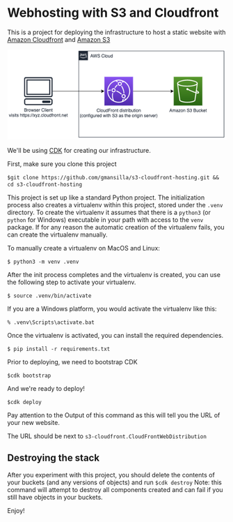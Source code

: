 
# Webhosting with S3 and Cloudfront

This is a project for deploying the infrastructure to host a static website with [Amazon Cloudfront](https://aws.amazon.com/cloudfront/) and [Amazon S3](https://aws.amazon.com/s3/)

![](diagrams/s3CloudfrontDiagram.png) 


We'll be using [CDK](https://docs.aws.amazon.com/cdk/latest/guide/home.html) for creating our infrastructure.

First, make sure you clone this project

```
$git clone https://github.com/gmansilla/s3-cloudfront-hosting.git && cd s3-cloudfront-hosting
```

This project is set up like a standard Python project.  The initialization
process also creates a virtualenv within this project, stored under the `.venv`
directory.  To create the virtualenv it assumes that there is a `python3`
(or `python` for Windows) executable in your path with access to the `venv`
package. If for any reason the automatic creation of the virtualenv fails,
you can create the virtualenv manually.

To manually create a virtualenv on MacOS and Linux:

```
$ python3 -m venv .venv
```

After the init process completes and the virtualenv is created, you can use the following
step to activate your virtualenv.

```
$ source .venv/bin/activate
```

If you are a Windows platform, you would activate the virtualenv like this:

```
% .venv\Scripts\activate.bat
```

Once the virtualenv is activated, you can install the required dependencies.

```
$ pip install -r requirements.txt
```

Prior to deploying, we need to bootstrap CDK

```
$cdk bootstrap
```

And we're ready to deploy!

```
$cdk deploy
```

Pay attention to the Output of this command as this will tell you the URL of your new website.

The URL should be next to ```s3-cloudfront.CloudFrontWebDistribution```



## Destroying the stack ##

After you experiment with this project, you should delete the contents of your buckets (and any versions of objects) and run ```$cdk destroy```
Note: this command will attempt to destroy all components created and can fail if you still have objects in your buckets.

Enjoy!
